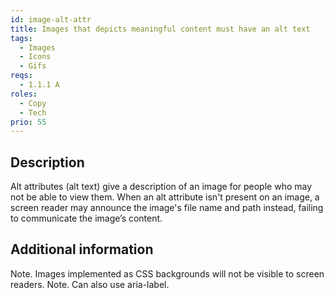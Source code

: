 ```yaml
---
id: image-alt-attr
title: Images that depicts meaningful content must have an alt text
tags:
  - Images
  - Icons
  - Gifs
reqs:
  - 1.1.1 A
roles:
  - Copy
  - Tech
prio: 55
---
```


## Description

Alt attributes (alt text) give a description of an image for people who may not be able to view them. When an alt attribute isn't present on an image, a screen reader may announce the image's file name and path instead, failing to communicate the image’s content.

## Additional information

Note. Images implemented as CSS backgrounds will not be visible to screen readers.
Note. Can also use aria-label.
